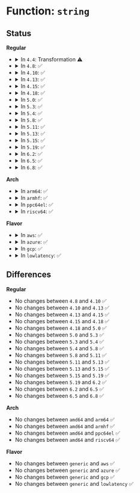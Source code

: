 # Function: <code>string</code>

## Status
<b>Regular</b>
<ul>
<li>
<details>
<summary>In <code>4.4</code>: Transformation ⚠️</summary>

**Collision:** Unique Static

**Inline:** No

**Transformation:** True

**Instances:**

```
In lib/vsprintf.c (ffffffff813f3860)
Location: lib/vsprintf.c:511
Inline: False
Direct callers:
  - lib/vsprintf.c:vsnprintf
  - lib/vsprintf.c:bstr_printf
```
**Symbols:**

```
ffffffff813f3860-ffffffff813f3925: string.isra.4 (STB_LOCAL)
```
</details>
</li>
<li>
<details>
<summary>In <code>4.8</code>: ✅</summary>

```c
char *string(char *buf, char *end, const char *s, struct printf_spec spec);
```

**Collision:** Unique Static

**Inline:** No

**Transformation:** False

**Instances:**

```
In lib/vsprintf.c (ffffffff81439990)
Location: lib/vsprintf.c:583
Inline: False
Direct callers:
  - lib/vsprintf.c:bstr_printf
  - lib/vsprintf.c:vsnprintf
  - lib/vsprintf.c:pointer
  - lib/vsprintf.c:pointer
  - lib/vsprintf.c:pointer
  - lib/vsprintf.c:flags_string
  - lib/vsprintf.c:clock
  - lib/vsprintf.c:clock
  - lib/vsprintf.c:uuid_string
  - lib/vsprintf.c:escaped_string
  - lib/vsprintf.c:ip4_addr_string_sa
  - lib/vsprintf.c:ip6_addr_string_sa
  - lib/vsprintf.c:ip4_addr_string
  - lib/vsprintf.c:ip6_addr_string
  - lib/vsprintf.c:mac_address_string
  - lib/vsprintf.c:hex_string
  - lib/vsprintf.c:resource_string
  - lib/vsprintf.c:resource_string
  - lib/vsprintf.c:resource_string
  - lib/vsprintf.c:resource_string
  - lib/vsprintf.c:resource_string
  - lib/vsprintf.c:resource_string
  - lib/vsprintf.c:resource_string
  - lib/vsprintf.c:resource_string
  - lib/vsprintf.c:resource_string
  - lib/vsprintf.c:resource_string
  - lib/vsprintf.c:resource_string
  - lib/vsprintf.c:resource_string
  - lib/vsprintf.c:resource_string
  - lib/vsprintf.c:symbol_string
```
**Symbols:**

```
ffffffff81439990-ffffffff81439a02: string (STB_LOCAL)
```
</details>
</li>
<li>
<details>
<summary>In <code>4.10</code>: ✅</summary>

```c
char *string(char *buf, char *end, const char *s, struct printf_spec spec);
```

**Collision:** Unique Static

**Inline:** No

**Transformation:** False

**Instances:**

```
In lib/vsprintf.c (ffffffff81456970)
Location: lib/vsprintf.c:583
Inline: False
Direct callers:
  - lib/vsprintf.c:bstr_printf
  - lib/vsprintf.c:vsnprintf
  - lib/vsprintf.c:pointer
  - lib/vsprintf.c:pointer
  - lib/vsprintf.c:pointer
  - lib/vsprintf.c:flags_string
  - lib/vsprintf.c:clock
  - lib/vsprintf.c:clock
  - lib/vsprintf.c:uuid_string
  - lib/vsprintf.c:escaped_string
  - lib/vsprintf.c:ip4_addr_string_sa
  - lib/vsprintf.c:ip6_addr_string_sa
  - lib/vsprintf.c:ip4_addr_string
  - lib/vsprintf.c:ip6_addr_string
  - lib/vsprintf.c:mac_address_string
  - lib/vsprintf.c:hex_string
  - lib/vsprintf.c:resource_string
  - lib/vsprintf.c:resource_string
  - lib/vsprintf.c:resource_string
  - lib/vsprintf.c:resource_string
  - lib/vsprintf.c:resource_string
  - lib/vsprintf.c:resource_string
  - lib/vsprintf.c:resource_string
  - lib/vsprintf.c:resource_string
  - lib/vsprintf.c:resource_string
  - lib/vsprintf.c:resource_string
  - lib/vsprintf.c:resource_string
  - lib/vsprintf.c:resource_string
  - lib/vsprintf.c:resource_string
  - lib/vsprintf.c:symbol_string
```
**Symbols:**

```
ffffffff81456970-ffffffff814569e2: string (STB_LOCAL)
```
</details>
</li>
<li>
<details>
<summary>In <code>4.13</code>: ✅</summary>

```c
char *string(char *buf, char *end, const char *s, struct printf_spec spec);
```

**Collision:** Unique Static

**Inline:** No

**Transformation:** False

**Instances:**

```
In lib/vsprintf.c (ffffffff818f81c0)
Location: lib/vsprintf.c:584
Inline: False
Direct callers:
  - lib/vsprintf.c:bstr_printf
  - lib/vsprintf.c:vsnprintf
  - lib/vsprintf.c:pointer
  - lib/vsprintf.c:pointer
  - lib/vsprintf.c:pointer
  - lib/vsprintf.c:flags_string
  - lib/vsprintf.c:clock
  - lib/vsprintf.c:clock
  - lib/vsprintf.c:uuid_string
  - lib/vsprintf.c:escaped_string
  - lib/vsprintf.c:ip4_addr_string_sa
  - lib/vsprintf.c:ip6_addr_string_sa
  - lib/vsprintf.c:ip4_addr_string
  - lib/vsprintf.c:ip6_addr_string
  - lib/vsprintf.c:mac_address_string
  - lib/vsprintf.c:hex_string
  - lib/vsprintf.c:resource_string
  - lib/vsprintf.c:resource_string
  - lib/vsprintf.c:resource_string
  - lib/vsprintf.c:resource_string
  - lib/vsprintf.c:resource_string
  - lib/vsprintf.c:resource_string
  - lib/vsprintf.c:resource_string
  - lib/vsprintf.c:resource_string
  - lib/vsprintf.c:resource_string
  - lib/vsprintf.c:resource_string
  - lib/vsprintf.c:resource_string
  - lib/vsprintf.c:resource_string
  - lib/vsprintf.c:resource_string
  - lib/vsprintf.c:symbol_string
```
**Symbols:**

```
ffffffff818f81c0-ffffffff818f8246: string (STB_LOCAL)
```
</details>
</li>
<li>
<details>
<summary>In <code>4.15</code>: ✅</summary>

```c
char *string(char *buf, char *end, const char *s, struct printf_spec spec);
```

**Collision:** Unique Static

**Inline:** No

**Transformation:** False

**Instances:**

```
In lib/vsprintf.c (ffffffff8197ec80)
Location: lib/vsprintf.c:586
Inline: False
Direct callers:
  - lib/vsprintf.c:bstr_printf
  - lib/vsprintf.c:vsnprintf
  - lib/vsprintf.c:pointer
  - lib/vsprintf.c:pointer
  - lib/vsprintf.c:pointer
  - lib/vsprintf.c:flags_string
  - lib/vsprintf.c:clock
  - lib/vsprintf.c:clock
  - lib/vsprintf.c:restricted_pointer
  - lib/vsprintf.c:uuid_string
  - lib/vsprintf.c:escaped_string
  - lib/vsprintf.c:ip4_addr_string_sa
  - lib/vsprintf.c:ip6_addr_string_sa
  - lib/vsprintf.c:ip4_addr_string
  - lib/vsprintf.c:ip6_addr_string
  - lib/vsprintf.c:mac_address_string
  - lib/vsprintf.c:hex_string
  - lib/vsprintf.c:resource_string
  - lib/vsprintf.c:resource_string
  - lib/vsprintf.c:resource_string
  - lib/vsprintf.c:resource_string
  - lib/vsprintf.c:resource_string
  - lib/vsprintf.c:resource_string
  - lib/vsprintf.c:resource_string
  - lib/vsprintf.c:resource_string
  - lib/vsprintf.c:resource_string
  - lib/vsprintf.c:resource_string
  - lib/vsprintf.c:resource_string
  - lib/vsprintf.c:resource_string
  - lib/vsprintf.c:resource_string
  - lib/vsprintf.c:symbol_string
```
**Symbols:**

```
ffffffff8197ec80-ffffffff8197ed06: string (STB_LOCAL)
```
</details>
</li>
<li>
<details>
<summary>In <code>4.18</code>: ✅</summary>

```c
char *string(char *buf, char *end, const char *s, struct printf_spec spec);
```

**Collision:** Unique Static

**Inline:** No

**Transformation:** False

**Instances:**

```
In lib/vsprintf.c (ffffffff819db210)
Location: lib/vsprintf.c:595
Inline: False
Direct callers:
  - lib/vsprintf.c:bstr_printf
  - lib/vsprintf.c:vsnprintf
  - lib/vsprintf.c:pointer
  - lib/vsprintf.c:pointer
  - lib/vsprintf.c:pointer
  - lib/vsprintf.c:flags_string
  - lib/vsprintf.c:restricted_pointer
  - lib/vsprintf.c:uuid_string
  - lib/vsprintf.c:escaped_string
  - lib/vsprintf.c:ip4_addr_string_sa
  - lib/vsprintf.c:ip6_addr_string_sa
  - lib/vsprintf.c:ip4_addr_string
  - lib/vsprintf.c:ip6_addr_string
  - lib/vsprintf.c:mac_address_string
  - lib/vsprintf.c:hex_string
  - lib/vsprintf.c:symbol_string
```
**Symbols:**

```
ffffffff819db210-ffffffff819db28a: string (STB_LOCAL)
```
</details>
</li>
<li>
<details>
<summary>In <code>5.0</code>: ✅</summary>

```c
char *string(char *buf, char *end, const char *s, struct printf_spec spec);
```

**Collision:** Unique Static

**Inline:** No

**Transformation:** False

**Instances:**

```
In lib/vsprintf.c (ffffffff81a134f0)
Location: lib/vsprintf.c:596
Inline: False
Direct callers:
  - lib/vsprintf.c:bstr_printf
  - lib/vsprintf.c:vsnprintf
  - lib/vsprintf.c:pointer
  - lib/vsprintf.c:pointer
  - lib/vsprintf.c:flags_string
  - lib/vsprintf.c:restricted_pointer
  - lib/vsprintf.c:uuid_string
  - lib/vsprintf.c:escaped_string
  - lib/vsprintf.c:ip4_addr_string_sa
  - lib/vsprintf.c:ip6_addr_string_sa
  - lib/vsprintf.c:ip4_addr_string
  - lib/vsprintf.c:ip6_addr_string
  - lib/vsprintf.c:mac_address_string
  - lib/vsprintf.c:hex_string
  - lib/vsprintf.c:symbol_string
  - lib/vsprintf.c:ptr_to_id
```
**Symbols:**

```
ffffffff81a134f0-ffffffff81a1356a: string (STB_LOCAL)
```
</details>
</li>
<li>
<details>
<summary>In <code>5.3</code>: ✅</summary>

```c
char *string(char *buf, char *end, const char *s, struct printf_spec spec);
```

**Collision:** Unique Static

**Inline:** No

**Transformation:** False

**Instances:**

```
In lib/vsprintf.c (ffffffff81a82b70)
Location: lib/vsprintf.c:662
Inline: False
Direct callers:
  - lib/vsprintf.c:bstr_printf
  - lib/vsprintf.c:vsnprintf
  - lib/vsprintf.c:flags_string
```
**Symbols:**

```
ffffffff81a82b70-ffffffff81a82bc6: string (STB_LOCAL)
```
</details>
</li>
<li>
<details>
<summary>In <code>5.4</code>: ✅</summary>

```c
char *string(char *buf, char *end, const char *s, struct printf_spec spec);
```

**Collision:** Unique Static

**Inline:** No

**Transformation:** False

**Instances:**

```
In lib/vsprintf.c (ffffffff81ab9d80)
Location: lib/vsprintf.c:662
Inline: False
Direct callers:
  - lib/vsprintf.c:bstr_printf
  - lib/vsprintf.c:vsnprintf
  - lib/vsprintf.c:flags_string
```
**Symbols:**

```
ffffffff81ab9d80-ffffffff81ab9dd6: string (STB_LOCAL)
```
</details>
</li>
<li>
<details>
<summary>In <code>5.8</code>: ✅</summary>

```c
char *string(char *buf, char *end, const char *s, struct printf_spec spec);
```

**Collision:** Unique Static

**Inline:** No

**Transformation:** False

**Instances:**

```
In lib/vsprintf.c (ffffffff815f5950)
Location: lib/vsprintf.c:684
Inline: False
Direct callers:
  - lib/vsprintf.c:bstr_printf
  - lib/vsprintf.c:vsnprintf
  - lib/vsprintf.c:pointer
  - lib/vsprintf.c:fwnode_string
  - lib/vsprintf.c:fwnode_full_name_string
  - lib/vsprintf.c:fwnode_full_name_string
  - lib/vsprintf.c:flags_string
```
**Symbols:**

```
ffffffff815f5950-ffffffff815f5a20: string (STB_LOCAL)
```
</details>
</li>
<li>
<details>
<summary>In <code>5.11</code>: ✅</summary>

```c
char *string(char *buf, char *end, const char *s, struct printf_spec spec);
```

**Collision:** Unique Static

**Inline:** No

**Transformation:** False

**Instances:**

```
In lib/vsprintf.c (ffffffff81619fd0)
Location: lib/vsprintf.c:687
Inline: False
Direct callers:
  - lib/vsprintf.c:bstr_printf
  - lib/vsprintf.c:vsnprintf
  - lib/vsprintf.c:pointer
  - lib/vsprintf.c:fwnode_string
  - lib/vsprintf.c:fwnode_full_name_string
  - lib/vsprintf.c:fwnode_full_name_string
  - lib/vsprintf.c:flags_string
```
**Symbols:**

```
ffffffff81619fd0-ffffffff8161a0a0: string (STB_LOCAL)
```
</details>
</li>
<li>
<details>
<summary>In <code>5.13</code>: ✅</summary>

```c
char *string(char *buf, char *end, const char *s, struct printf_spec spec);
```

**Collision:** Unique Static

**Inline:** No

**Transformation:** False

**Instances:**

```
In lib/vsprintf.c (ffffffff815fe0b0)
Location: lib/vsprintf.c:713
Inline: False
Direct callers:
  - lib/vsprintf.c:bstr_printf
  - lib/vsprintf.c:vsnprintf
  - lib/vsprintf.c:pointer
  - lib/vsprintf.c:fwnode_string
  - lib/vsprintf.c:fwnode_full_name_string
  - lib/vsprintf.c:fwnode_full_name_string
  - lib/vsprintf.c:flags_string
  - lib/vsprintf.c:format_flags
  - lib/vsprintf.c:fourcc_string
```
**Symbols:**

```
ffffffff815fe0b0-ffffffff815fe180: string (STB_LOCAL)
```
</details>
</li>
<li>
<details>
<summary>In <code>5.15</code>: ✅</summary>

```c
char *string(char *buf, char *end, const char *s, struct printf_spec spec);
```

**Collision:** Unique Static

**Inline:** No

**Transformation:** False

**Instances:**

```
In lib/vsprintf.c (ffffffff8166bd80)
Location: lib/vsprintf.c:714
Inline: False
Direct callers:
  - lib/vsprintf.c:bstr_printf
  - lib/vsprintf.c:vsnprintf
  - lib/vsprintf.c:pointer
  - lib/vsprintf.c:fwnode_string
  - lib/vsprintf.c:fwnode_full_name_string
  - lib/vsprintf.c:fwnode_full_name_string
  - lib/vsprintf.c:flags_string
  - lib/vsprintf.c:format_flags
  - lib/vsprintf.c:fourcc_string
```
**Symbols:**

```
ffffffff8166bd80-ffffffff8166be50: string (STB_LOCAL)
```
</details>
</li>
<li>
<details>
<summary>In <code>5.19</code>: ✅</summary>

```c
char *string(char *buf, char *end, const char *s, struct printf_spec spec);
```

**Collision:** Unique Static

**Inline:** No

**Transformation:** False

**Instances:**

```
In lib/vsprintf.c (ffffffff81785db0)
Location: lib/vsprintf.c:719
Inline: False
Direct callers:
  - lib/vsprintf.c:bstr_printf
  - lib/vsprintf.c:vsnprintf
  - lib/vsprintf.c:pointer
  - lib/vsprintf.c:fwnode_string
  - lib/vsprintf.c:fwnode_full_name_string
  - lib/vsprintf.c:fwnode_full_name_string
  - lib/vsprintf.c:flags_string
  - lib/vsprintf.c:format_flags
  - lib/vsprintf.c:fourcc_string
```
**Symbols:**

```
ffffffff81785db0-ffffffff81785eb4: string (STB_LOCAL)
```
</details>
</li>
<li>
<details>
<summary>In <code>6.2</code>: ✅</summary>

```c
char *string(char *buf, char *end, const char *s, struct printf_spec spec);
```

**Collision:** Unique Static

**Inline:** No

**Transformation:** False

**Instances:**

```
In lib/vsprintf.c (ffffffff82042e40)
Location: lib/vsprintf.c:720
Inline: False
Direct callers:
  - lib/vsprintf.c:bstr_printf
  - lib/vsprintf.c:vsnprintf
  - lib/vsprintf.c:pointer
  - lib/vsprintf.c:fwnode_string
  - lib/vsprintf.c:fwnode_full_name_string
  - lib/vsprintf.c:fwnode_full_name_string
  - lib/vsprintf.c:flags_string
  - lib/vsprintf.c:format_flags
  - lib/vsprintf.c:fourcc_string
```
**Symbols:**

```
ffffffff82042e40-ffffffff82042f44: string (STB_LOCAL)
```
</details>
</li>
<li>
<details>
<summary>In <code>6.5</code>: ✅</summary>

```c
char *string(char *buf, char *end, const char *s, struct printf_spec spec);
```

**Collision:** Unique Static

**Inline:** No

**Transformation:** False

**Instances:**

```
In lib/vsprintf.c (ffffffff820c13e0)
Location: lib/vsprintf.c:720
Inline: False
Direct callers:
  - lib/vsprintf.c:bstr_printf
  - lib/vsprintf.c:vsnprintf
  - lib/vsprintf.c:pointer
  - lib/vsprintf.c:fwnode_string
  - lib/vsprintf.c:fwnode_full_name_string
  - lib/vsprintf.c:fwnode_full_name_string
  - lib/vsprintf.c:flags_string
  - lib/vsprintf.c:format_flags
  - lib/vsprintf.c:fourcc_string
```
**Symbols:**

```
ffffffff820c13e0-ffffffff820c14e4: string (STB_LOCAL)
```
</details>
</li>
<li>
<details>
<summary>In <code>6.8</code>: ✅</summary>

```c
char *string(char *buf, char *end, const char *s, struct printf_spec spec);
```

**Collision:** Unique Static

**Inline:** No

**Transformation:** False

**Instances:**

```
In lib/vsprintf.c (ffffffff8219bd10)
Location: lib/vsprintf.c:722
Inline: False
Direct callers:
  - lib/vsprintf.c:bstr_printf
  - lib/vsprintf.c:vsnprintf
  - lib/vsprintf.c:pointer
  - lib/vsprintf.c:fwnode_string
  - lib/vsprintf.c:fwnode_full_name_string
  - lib/vsprintf.c:fwnode_full_name_string
  - lib/vsprintf.c:fwnode_full_name_string
  - lib/vsprintf.c:fwnode_full_name_string
  - lib/vsprintf.c:flags_string
  - lib/vsprintf.c:format_flags
  - lib/vsprintf.c:fourcc_string
```
**Symbols:**

```
ffffffff8219bd10-ffffffff8219be14: string (STB_LOCAL)
```
</details>
</li>
</ul>
<b>Arch</b>
<ul>
<li>
<details>
<summary>In <code>arm64</code>: ✅</summary>

```c
char *string(char *buf, char *end, const char *s, struct printf_spec spec);
```

**Collision:** Unique Static

**Inline:** No

**Transformation:** False

**Instances:**

```
In lib/vsprintf.c (ffff800010d94528)
Location: lib/vsprintf.c:662
Inline: False
Direct callers:
  - lib/vsprintf.c:bstr_printf
  - lib/vsprintf.c:vsnprintf
  - lib/vsprintf.c:device_node_string
  - lib/vsprintf.c:device_node_string
  - lib/vsprintf.c:device_node_string
  - lib/vsprintf.c:device_node_string
  - lib/vsprintf.c:device_node_gen_full_name
  - lib/vsprintf.c:flags_string
```
**Symbols:**

```
ffff800010d94528-ffff800010d9458c: string (STB_LOCAL)
```
</details>
</li>
<li>
<details>
<summary>In <code>armhf</code>: ✅</summary>

```c
char *string(char *buf, char *end, const char *s, struct printf_spec spec);
```

**Collision:** Unique Static

**Inline:** No

**Transformation:** False

**Instances:**

```
In lib/vsprintf.c (c0e90838)
Location: lib/vsprintf.c:662
Inline: False
Direct callers:
  - lib/vsprintf.c:bstr_printf
  - lib/vsprintf.c:vsnprintf
  - lib/vsprintf.c:device_node_string
  - lib/vsprintf.c:device_node_string
  - lib/vsprintf.c:device_node_string
  - lib/vsprintf.c:device_node_string
  - lib/vsprintf.c:device_node_gen_full_name
  - lib/vsprintf.c:flags_string
```
**Symbols:**

```
c0e90838-c0e9089c: string (STB_LOCAL)
```
</details>
</li>
<li>
<details>
<summary>In <code>ppc64el</code>: ✅</summary>

```c
char *string(char *buf, char *end, const char *s, struct printf_spec spec);
```

**Collision:** Unique Static

**Inline:** No

**Transformation:** False

**Instances:**

```
In lib/vsprintf.c (c000000000ed8ec0)
Location: lib/vsprintf.c:662
Inline: False
Direct callers:
  - lib/vsprintf.c:bstr_printf
  - lib/vsprintf.c:vsnprintf
  - lib/vsprintf.c:device_node_string
  - lib/vsprintf.c:device_node_string
  - lib/vsprintf.c:device_node_string
  - lib/vsprintf.c:device_node_gen_full_name
  - lib/vsprintf.c:device_node_gen_full_name
  - lib/vsprintf.c:flags_string
```
**Symbols:**

```
c000000000ed8ec0-c000000000ed8f30: string (STB_LOCAL)
```
</details>
</li>
<li>
<details>
<summary>In <code>riscv64</code>: ✅</summary>

```c
char *string(char *buf, char *end, const char *s, struct printf_spec spec);
```

**Collision:** Unique Static

**Inline:** No

**Transformation:** False

**Instances:**

```
In lib/vsprintf.c (ffffffe0008be404)
Location: lib/vsprintf.c:662
Inline: False
Direct callers:
  - lib/vsprintf.c:bstr_printf
  - lib/vsprintf.c:vsnprintf
  - lib/vsprintf.c:device_node_string
  - lib/vsprintf.c:device_node_string
  - lib/vsprintf.c:device_node_string
  - lib/vsprintf.c:device_node_gen_full_name
  - lib/vsprintf.c:device_node_gen_full_name
  - lib/vsprintf.c:flags_string
```
**Symbols:**

```
ffffffe0008be404-ffffffe0008be45a: string (STB_LOCAL)
```
</details>
</li>
</ul>
<b>Flavor</b>
<ul>
<li>
<details>
<summary>In <code>aws</code>: ✅</summary>

```c
char *string(char *buf, char *end, const char *s, struct printf_spec spec);
```

**Collision:** Unique Static

**Inline:** No

**Transformation:** False

**Instances:**

```
In lib/vsprintf.c (ffffffff81a58bd0)
Location: lib/vsprintf.c:662
Inline: False
Direct callers:
  - lib/vsprintf.c:bstr_printf
  - lib/vsprintf.c:vsnprintf
  - lib/vsprintf.c:flags_string
```
**Symbols:**

```
ffffffff81a58bd0-ffffffff81a58c26: string (STB_LOCAL)
```
</details>
</li>
<li>
<details>
<summary>In <code>azure</code>: ✅</summary>

```c
char *string(char *buf, char *end, const char *s, struct printf_spec spec);
```

**Collision:** Unique Static

**Inline:** No

**Transformation:** False

**Instances:**

```
In lib/vsprintf.c (ffffffff81a15cb0)
Location: lib/vsprintf.c:662
Inline: False
Direct callers:
  - lib/vsprintf.c:bstr_printf
  - lib/vsprintf.c:vsnprintf
  - lib/vsprintf.c:flags_string
```
**Symbols:**

```
ffffffff81a15cb0-ffffffff81a15d06: string (STB_LOCAL)
```
</details>
</li>
<li>
<details>
<summary>In <code>gcp</code>: ✅</summary>

```c
char *string(char *buf, char *end, const char *s, struct printf_spec spec);
```

**Collision:** Unique Static

**Inline:** No

**Transformation:** False

**Instances:**

```
In lib/vsprintf.c (ffffffff81ac4fc0)
Location: lib/vsprintf.c:662
Inline: False
Direct callers:
  - lib/vsprintf.c:bstr_printf
  - lib/vsprintf.c:vsnprintf
  - lib/vsprintf.c:flags_string
```
**Symbols:**

```
ffffffff81ac4fc0-ffffffff81ac5016: string (STB_LOCAL)
```
</details>
</li>
<li>
<details>
<summary>In <code>lowlatency</code>: ✅</summary>

```c
char *string(char *buf, char *end, const char *s, struct printf_spec spec);
```

**Collision:** Unique Static

**Inline:** No

**Transformation:** False

**Instances:**

```
In lib/vsprintf.c (ffffffff81ad1490)
Location: lib/vsprintf.c:662
Inline: False
Direct callers:
  - lib/vsprintf.c:bstr_printf
  - lib/vsprintf.c:vsnprintf
  - lib/vsprintf.c:flags_string
```
**Symbols:**

```
ffffffff81ad1490-ffffffff81ad14e6: string (STB_LOCAL)
```
</details>
</li>
</ul>

## Differences
<b>Regular</b>
<ul>
<li>
No changes between <code>4.8</code> and <code>4.10</code> ✅
</li>
<li>
No changes between <code>4.10</code> and <code>4.13</code> ✅
</li>
<li>
No changes between <code>4.13</code> and <code>4.15</code> ✅
</li>
<li>
No changes between <code>4.15</code> and <code>4.18</code> ✅
</li>
<li>
No changes between <code>4.18</code> and <code>5.0</code> ✅
</li>
<li>
No changes between <code>5.0</code> and <code>5.3</code> ✅
</li>
<li>
No changes between <code>5.3</code> and <code>5.4</code> ✅
</li>
<li>
No changes between <code>5.4</code> and <code>5.8</code> ✅
</li>
<li>
No changes between <code>5.8</code> and <code>5.11</code> ✅
</li>
<li>
No changes between <code>5.11</code> and <code>5.13</code> ✅
</li>
<li>
No changes between <code>5.13</code> and <code>5.15</code> ✅
</li>
<li>
No changes between <code>5.15</code> and <code>5.19</code> ✅
</li>
<li>
No changes between <code>5.19</code> and <code>6.2</code> ✅
</li>
<li>
No changes between <code>6.2</code> and <code>6.5</code> ✅
</li>
<li>
No changes between <code>6.5</code> and <code>6.8</code> ✅
</li>
</ul>
<b>Arch</b>
<ul>
<li>
No changes between <code>amd64</code> and <code>arm64</code> ✅
</li>
<li>
No changes between <code>amd64</code> and <code>armhf</code> ✅
</li>
<li>
No changes between <code>amd64</code> and <code>ppc64el</code> ✅
</li>
<li>
No changes between <code>amd64</code> and <code>riscv64</code> ✅
</li>
</ul>
<b>Flavor</b>
<ul>
<li>
No changes between <code>generic</code> and <code>aws</code> ✅
</li>
<li>
No changes between <code>generic</code> and <code>azure</code> ✅
</li>
<li>
No changes between <code>generic</code> and <code>gcp</code> ✅
</li>
<li>
No changes between <code>generic</code> and <code>lowlatency</code> ✅
</li>
</ul>

